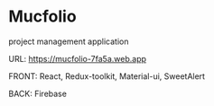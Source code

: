 # Mucfolio

project management application

URL: https://mucfolio-7fa5a.web.app

FRONT: React, Redux-toolkit, Material-ui, SweetAlert

BACK: Firebase